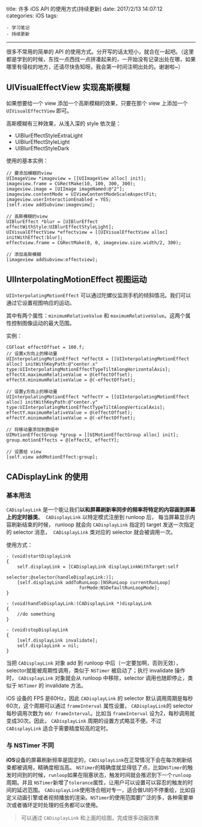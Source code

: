 title: 许多 iOS API 的使用方式(持续更新)
date: 2017/2/13 14:07:12  
categories: iOS
tags: 

	- 学习笔记
	- 持续更新

------

很多不常用的简单的 API 的使用方式。分开写的话太短小，就合在一起吧。（这里都是学到的时候，东找一点西找一点拼凑起来的，一开始没有记录出处在哪，如果哪里有侵权的地方，还请尽快告知呀。我会第一时间注明出处的。谢谢啦~）

<!--more-->

## UIVisualEffectView 实现高斯模糊

如果想要给一个 view  添加一个高斯模糊的效果，只要在那个 view 上添加一个 `UIVisualEffectView` 即可。

高斯模糊有三种效果，从浅入深的 style 依次是：

- UIBlurEffectStyleExtraLight
- UIBlurEffectStyleLight
- UIBlurEffectStyleDark



使用的基本实例：

```objc
// 要添加模糊的view
UIImageView *imageview = [[UIImageView alloc] init];
imageview.frame = CGRectMake(10, 100, 300, 300);
imageview.image = [UIImage imageNamed:@"2"];
imageview.contentMode = UIViewContentModeScaleAspectFit;
imageview.userInteractionEnabled = YES;
[self.view addSubview:imageview];

// 高斯模糊的view
UIBlurEffect *blur = [UIBlurEffect effectWithStyle:UIBlurEffectStyleLight];
UIVisualEffectView *effectview = [[UIVisualEffectView alloc] initWithEffect:blur];
effectview.frame = CGRectMake(0, 0, imageview.size.width/2, 300);

// 添加高斯模糊
[imageview addSubview:effectview];
```



## UIInterpolatingMotionEffect 视图运动

`UIInterpolatingMotionEffect` 可以通过陀螺仪监测手机的倾斜情况。我们可以通过它设置视图响应的运动。

其中有两个属性：`minimumRelativeValue` 和 `maximumRelativeValue`。这两个属性控制图像运动的最大范围。

实例：

```objc
CGFloat effectOffset = 100.f;
// 设置x方向上的移动量
UIInterpolatingMotionEffect *effectX = [[UIInterpolatingMotionEffect alloc] initWithKeyPath:@"center.x" type:UIInterpolatingMotionEffectTypeTiltAlongHorizontalAxis];
effectX.maximumRelativeValue = @(effectOffset);
effectX.minimumRelativeValue = @(-effectOffset);

// 设置y方向上的移动量
UIInterpolatingMotionEffect *effectY = [[UIInterpolatingMotionEffect alloc] initWithKeyPath:@"center.y" type:UIInterpolatingMotionEffectTypeTiltAlongVerticalAxis];
effectY.maximumRelativeValue = @(effectOffset);
effectY.minimumRelativeValue = @(-effectOffset);

// 将移动量添加到数组中
UIMotionEffectGroup *group = [[UIMotionEffectGroup alloc] init];
group.motionEffects = @[effectX, effectY];

// 设置给 view
[self.view addMotionEffect:group];
```



## CADisplayLink 的使用

### 基本用法

`CADisplayLink` 是一个能让我们**以和屏幕刷新率同步的频率将特定的内容画到屏幕上的定时器类**。` CADisplayLink` 以特定模式注册到 runloop 后， 每当屏幕显示内容刷新结束的时候， runloop 就会向 `CADisplayLink` 指定的 target 发送一次指定的 selector 消息，  `CADisplayLink` 类对应的 selector 就会被调用一次。 

使用方式：

```objc
- (void)startDisplayLink
{
    self.displayLink = [CADisplayLink displayLinkWithTarget:self
                                                   selector:@selector(handleDisplayLink:)];
    [self.displayLink addToRunLoop:[NSRunLoop currentRunLoop]
                           forMode:NSDefaultRunLoopMode];
}

- (void)handleDisplayLink:(CADisplayLink *)displayLink
{
    //do something
}

- (void)stopDisplayLink
{
    [self.displayLink invalidate];
    self.displayLink = nil;
}
```

当把 `CADisplayLink` 对象 add 到 runloop 中后（一定要加啊，否则无效），selector就能被周期性调用，类似于 `NSTimer` 被启动了；执行 invalidate 操作时， `CADisplayLink` 对象就会从 runloop 中移除，selector 调用也随即停止，类似于 `NSTimer` 的 invalidate 方法。

iOS 设备的 FPS 是60Hz，因此 `CADisplayLink` 的 selector 默认调用周期是每秒60次，这个周期可以通过 `frameInterval` 属性设置， `CADisplayLink`的 selector 每秒调用次数为 `60/ frameInterval`。比如当 `frameInterval` 设为2，每秒调用就变成30次。因此， `CADisplayLink` 周期的设置方式略显不便。不过 `CADisplayLink` 适合于需要精度较高的定时。

### 与 NSTimer 不同

**iOS**设备的屏幕刷新频率是固定的，`CADisplayLink`在正常情况下会在每次刷新结束都被调用，精确度相当高。
`NSTimer`的精确度就显得低了点，比如`NSTimer`的触发时间到的时候，`runloop`如果在阻塞状态，触发时间就会推迟到下一个`runloop`周期。并且 `NSTimer`新增了`tolerance`属性，让用户可以设置可以容忍的触发的时间的延迟范围。
`CADisplayLink`使用场合相对专一，适合做UI的不停重绘，比如自定义动画引擎或者视频播放的渲染。`NSTimer`的使用范围要广泛的多，各种需要单次或者循环定时处理的任务都可以使用。

> 可以通过 `CADisplayLink` 和上面的绘图，完成很多动画效果

